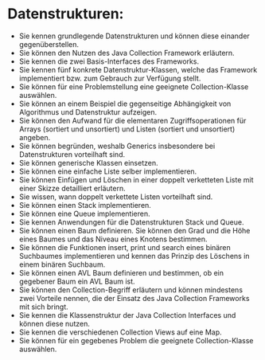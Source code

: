 # Datenstrukturen:

* Sie kennen grundlegende Datenstrukturen und können diese einander gegenüberstellen.
* Sie können den Nutzen des Java Collection Framework erläutern.
* Sie kennen die zwei Basis-Interfaces des Frameworks.
* Sie kennen fünf konkrete Datenstruktur-Klassen, welche das Framework implementiert bzw. zum Gebrauch zur Verfügung stellt.
* Sie können für eine Problemstellung eine geeignete Collection-Klasse auswählen.
* Sie können an einem Beispiel die gegenseitige Abhängigkeit von Algorithmus und Datenstruktur aufzeigen.
* Sie können den Aufwand für die elementaren Zugriffsoperationen für Arrays (sortiert und unsortiert) und Listen (sortiert und unsortiert) angeben.
* Sie können begründen, weshalb Generics insbesondere bei Datenstrukturen vorteilhaft sind.
* Sie können generische Klassen einsetzen.
* Sie können eine einfache Liste selber implementieren.
* Sie können Einfügen und Löschen in einer doppelt verketteten Liste mit einer Skizze detailliert erläutern.
* Sie wissen, wann doppelt verkettete Listen vorteilhaft sind.
* Sie können einen Stack implementieren.
* Sie können eine Queue implementieren.
* Sie kennen Anwendungen für die Datenstrukturen Stack und Queue.
* Sie können einen Baum definieren. Sie können den Grad und die Höhe eines Baumes und das Niveau eines Knotens bestimmen.
* Sie können die Funktionen insert, print und search eines binären Suchbaumes implementieren und kennen das Prinzip des Löschens in einem binären Suchbaum.
* Sie können einen AVL Baum definieren und bestimmen, ob ein gegebener Baum ein AVL Baum ist.
* Sie können den Collection-Begriff erläutern und können mindestens zwei Vorteile nennen, die der Einsatz des Java Collection Frameworks mit sich bringt.
* Sie kennen die Klassenstruktur der Java Collection Interfaces und können diese nutzen.
* Sie kennen die verschiedenen Collection Views auf eine Map.
* Sie können für ein gegebenes Problem die geeignete Collection-Klasse auswählen.
